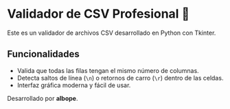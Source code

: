 # Validador de CSV Profesional 🧪

Este es un validador de archivos CSV desarrollado en Python con Tkinter.

## Funcionalidades

- Valida que todas las filas tengan el mismo número de columnas.
- Detecta saltos de línea (`\n`) o retornos de carro (`\r`) dentro de las celdas.
- Interfaz gráfica moderna y fácil de usar.

Desarrollado por **albope**.
